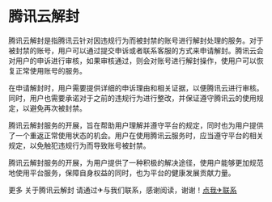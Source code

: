 # 腾讯云解封

腾讯云解封是指腾讯云针对因违规行为而被封禁的账号进行解封处理的服务。对于被封禁的账号，用户可以通过提交申诉或者联系客服的方式来申请解封。腾讯云会对用户的申诉进行审核，如果审核通过，则会对账号进行解封操作，使用户可以恢复正常使用账号的服务。

在申请解封时，用户需要提供详细的申诉理由和相关证据，以便腾讯云进行审核。同时，用户也需要承诺对于之前的违规行为进行整改，并保证遵守腾讯云的使用规定，以避免再次被封禁。

腾讯云解封服务的开展，旨在帮助用户理解并遵守平台的规定，同时也为用户提供了一个重返正常使用状态的机会。用户在使用腾讯云服务时，应当遵守平台的相关规定，以免触犯违规行为而导致账号被封禁。

腾讯云解封服务的开展，为用户提供了一种积极的解决途径，使用户能够更加规范地使用平台服务，保障自身权益的同时，也为平台的健康发展贡献力量。

更多 关于腾讯云解封 请通过✈与我们联系，感谢阅读，谢谢！[点我✈联系](https://www.k02.cc)